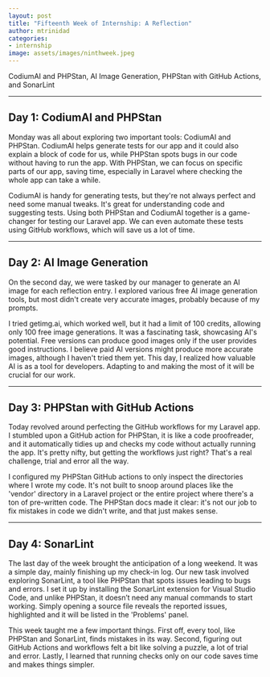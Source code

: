 ```yaml
---
layout: post
title: "Fifteenth Week of Internship: A Reflection"
author: mtrinidad
categories: 
- internship
image: assets/images/ninthweek.jpeg
---
```

CodiumAI and PHPStan, AI Image Generation, PHPStan with GitHub Actions, and SonarLint

---
## Day 1: CodiumAI and PHPStan

Monday was all about exploring two important tools: CodiumAI and PHPStan. CodiumAI helps generate tests for our app and it could also explain a block of code for us, while PHPStan spots bugs in our code without having to run the app. With PHPStan, we can focus on specific parts of our app, saving time, especially in Laravel where checking the whole app can take a while. 

CodiumAI is handy for generating tests, but they're not always perfect and need some manual tweaks. It's great for understanding code and suggesting tests. Using both PHPStan and CodiumAI together is a game-changer for testing our Laravel app. We can even automate these tests using GitHub workflows, which will save us a lot of time.

---
## Day 2: AI Image Generation

On the second day, we were tasked by our manager to generate an AI image for each reflection entry. I explored various free AI image generation tools, but most didn't create very accurate images, probably because of my prompts.

I tried getimg.ai, which worked well, but it had a limit of 100 credits, allowing only 100 free image generations. It was a fascinating task, showcasing AI's potential. Free versions can produce good images only if the user provides good instructions.
I believe paid AI versions might produce more accurate images, although I haven't tried them yet. This day, I realized how valuable AI is as a tool for developers. Adapting to and making the most of it will be crucial for our work.

---
## Day 3: PHPStan with GitHub Actions

Today revolved around perfecting the GitHub workflows for my Laravel app. I stumbled upon a GitHub action for PHPStan, it is like a code proofreader, and it automatically tidies up and checks my code without actually running the app. It's pretty nifty, but getting the workflows just right? That's a real challenge, trial and error all the way.

I configured my PHPStan GitHub actions to only inspect the directories where I wrote my code. It's not built to snoop around places like the 'vendor' directory in a Laravel project or the entire project where there's a ton of pre-written code. The PHPStan docs made it clear: it's not our job to fix mistakes in code we didn't write, and that just makes sense.

---
## Day 4: SonarLint

The last day of the week brought the anticipation of a long weekend. It was a simple day, mainly finishing up my check-in log. Our new task involved exploring SonarLint, a tool like PHPStan that spots issues leading to bugs and errors. I set it up by installing the SonarLint extension for Visual Studio Code, and unlike PHPStan, it doesn’t need any manual commands to start working. Simply opening a source file reveals the reported issues, highlighted and it will be listed in the 'Problems' panel.

This week taught me a few important things. First off, every tool, like PHPStan and SonarLint, finds mistakes in its way. Second, figuring out GitHub Actions and workflows felt a bit like solving a puzzle, a lot of trial and error. Lastly, I learned that running checks only on our code saves time and makes things simpler.
